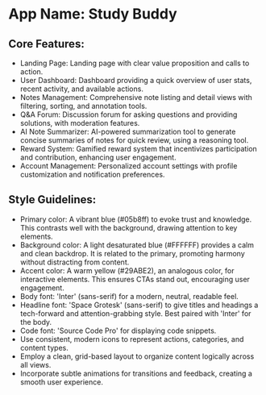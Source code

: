 # **App Name**: Study Buddy

## Core Features:

- Landing Page: Landing page with clear value proposition and calls to action.
- User Dashboard: Dashboard providing a quick overview of user stats, recent activity, and available actions.
- Notes Management: Comprehensive note listing and detail views with filtering, sorting, and annotation tools.
- Q&A Forum: Discussion forum for asking questions and providing solutions, with moderation features.
- AI Note Summarizer: AI-powered summarization tool to generate concise summaries of notes for quick review, using a reasoning tool.
- Reward System: Gamified reward system that incentivizes participation and contribution, enhancing user engagement.
- Account Management: Personalized account settings with profile customization and notification preferences.

## Style Guidelines:

- Primary color: A vibrant blue (#05b8ff) to evoke trust and knowledge. This contrasts well with the background, drawing attention to key elements.
- Background color: A light desaturated blue (#FFFFFF) provides a calm and clean backdrop. It is related to the primary, promoting harmony without distracting from content.
- Accent color: A warm yellow (#29ABE2), an analogous color, for interactive elements. This ensures CTAs stand out, encouraging user engagement.
- Body font: 'Inter' (sans-serif) for a modern, neutral, readable feel.
- Headline font: 'Space Grotesk' (sans-serif) to give titles and headings a tech-forward and attention-grabbing style. Best paired with 'Inter' for the body.
- Code font: 'Source Code Pro' for displaying code snippets.
- Use consistent, modern icons to represent actions, categories, and content types.
- Employ a clean, grid-based layout to organize content logically across all views.
- Incorporate subtle animations for transitions and feedback, creating a smooth user experience.